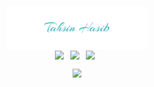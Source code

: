 <div align="center">
    <img src="/img/signature_1.png" width="50%">
</div>
<div align="center">
    <img src="https://visitcount.itsvg.in/api?id=tahsinhasib&label=Profile%20Views&icon=5&pretty=false"> &nbsp
<a href="https://codeforces.com/profile/tahsinhasib"><img src = "https://codeforces-readme-stats.vercel.app/api/badge?username=tahsinhasib" width="150px"></a> &nbsp
<a href="https://leetcode.com/tahsinhasib/"><img src = "https://img.shields.io/badge/dynamic/json?style=flat&labelColor=black&color=%23ffa116&label=Solved&query=solvedOverTotal&url=https%3A%2F%2Fleetcode-badge.vercel.app%2Fapi%2Fusers%2Ftahsinhasib&logo=leetcode&logoColor=yellow)](https://leetcode.com/tahsinhasib/) " width="150px"></a> &nbsp
</div>



<p align="center">
  <a href="https://skillicons.dev">
    <img src="https://skillicons.dev/icons?i=git,kubernetes,docker,c,vim,git,kubernetes,docker,c,vim,git,kubernetes,docker,c,vim,git,kubernetes,docker,c,vim,git,kubernetes,docker,c,vim" />
  </a>
</p>
